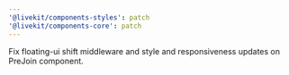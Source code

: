 ```yaml
---
'@livekit/components-styles': patch
'@livekit/components-core': patch
---
```


Fix floating-ui shift middleware and style and responsiveness updates on PreJoin component.
